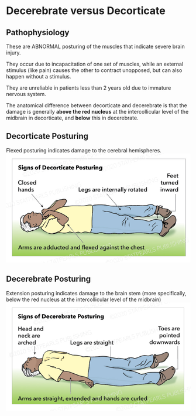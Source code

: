  # Decerebrate versus Decorticate
## Pathophysiology
   
These are ABNORMAL posturing of the muscles that indicate severe brain injury.

They occur due to incapacitation of one set of muscles, while an external stimulus (like pain) causes the other to contract unopposed, but can also happen without a stimulus.

They are unreliable in patients less than 2 years old due to immature nervous system.

The anatomical difference between decorticate and decerebrate is that the damage is generally **above the red nucleus** at the intercollicular level of the midbrain in decorticate, and **below** this in decerebrate.

## Decorticate Posturing
Flexed posturing indicates damage to the cerebral hemispheres.
![Decorticate](img/decorticate.jpg)

## Decerebrate Posturing
Extension posturing indicates damage to the brain stem (more specifically, below the red nucleus at the intercollicular level of the midbrain)
![Decerebrate](img/decerebrate.jpg)